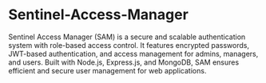 # Sentinel-Access-Manager
Sentinel Access Manager (SAM) is a secure and scalable authentication system with role-based access control. It features encrypted passwords, JWT-based authentication, and access management for admins, managers, and users. Built with Node.js, Express.js, and MongoDB, SAM ensures efficient and secure user management for web applications.

